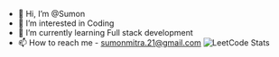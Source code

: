 - 👋 Hi, I’m @Sumon
- 👀 I’m interested in Coding
- 🌱 I’m currently learning Full stack development
- 📫 How to reach me - sumonmitra.21@gmail.com
![LeetCode Stats](https://leetcard.jacoblin.cool/i_am_sumon?theme=dark&font=Inder)
<!---
PassionateSumon/PassionateSumon is a ✨ special ✨ repository because its `README.md` (this file) appears on your GitHub profile.
You can click the Preview link to take a look at your changes.
--->
